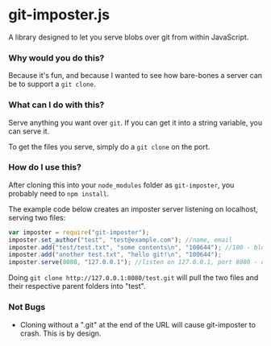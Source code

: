 # git-imposter.js
A library designed to let you serve blobs over git from within JavaScript.

### Why would you do this?
Because it's fun, and because I wanted to see how bare-bones a server can be to support a `git clone`.

### What can I do with this?
Serve anything you want over `git`. If you can get it into a string variable, you can serve it.

To get the files you serve, simply do a `git clone` on the port.

### How do I use this?

After cloning this into your `node_modules` folder as `git-imposter`, you probably need to `npm install`.

The example code below creates an imposter server listening on localhost, serving two files:
```javascript
var imposter = require("git-imposter");
imposter.set_author("test", "test@example.com"); //name, email
imposter.add("test/test.txt", "some contents\n", "100644"); //100 - blob, 644 - permissions
imposter.add("another test.txt", "hello git!\n", "100644");
imposter.serve(8080, "127.0.0.1"); //listen on 127.0.0.1, port 8080 - omit address for all interfaces
```

Doing `git clone http://127.0.0.1:8080/test.git` will pull the two files and their respective parent folders into "test".

### Not Bugs
 - Cloning without a ".git" at the end of the URL will cause git-imposter to crash. This is by design.